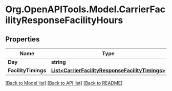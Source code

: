 
# Org.OpenAPITools.Model.CarrierFacilityResponseFacilityHours

## Properties

Name | Type | Description | Notes
------------ | ------------- | ------------- | -------------
**Day** | **string** |  | [optional] 
**FacilityTimings** | [**List&lt;CarrierFacilityResponseFacilityTimings&gt;**](CarrierFacilityResponseFacilityTimings.md) |  | [optional] 

[[Back to Model list]](../README.md#documentation-for-models)
[[Back to API list]](../README.md#documentation-for-api-endpoints)
[[Back to README]](../README.md)


